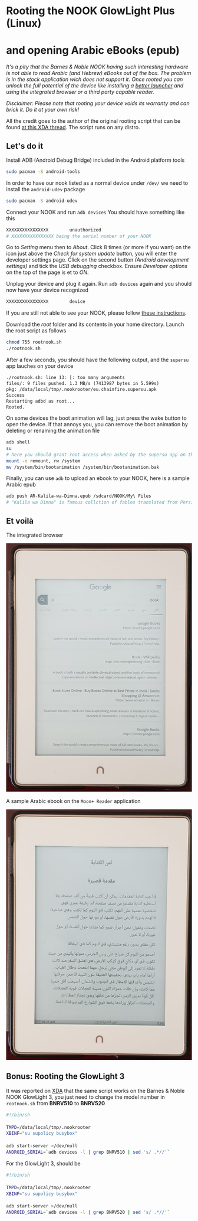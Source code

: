 # Rooting the NOOK GlowLight Plus (Linux)
# and opening Arabic eBooks (epub)

*It's a pity that the Barnes & Noble NOOK having such interesting hardware is not able to read Arabic (and Hebrew) eBooks out of the box. The problem is in the stock application wich does not support it. Once rooted you can unlock the full potential of the device like installing a [better launcher](https://kisslauncher.com/) and using the integrated browser or a third party capable reader.*

*Disclaimer: Please note that rooting your device voids its warranty and can brick it. Do it at your own risk!*

All the credit goes to the author of the original rooting script that can be found [at this XDA thread](https://is.gd/Om4KCW). The script runs on any distro.

## Let's do it

Install ADB (Android Debug Bridge) included in the Android platform tools
````bash
sudo pacman -S android-tools
````
In order to have our nook listed as a normal device under ``/dev/`` we need to install the ``android-udev`` package
````bash
sudo pacman -S android-udev
````
Connect your NOOK and run ``adb devices``
You should have something like this
````bash
XXXXXXXXXXXXXXXX        unauthorized
# XXXXXXXXXXXXXXXX being the serial number of your NOOK
````
Go to *Setting* menu then to *About*. Click 8 times (or more if you want) on the icon just above the *Check for system update* button, you will enter the developer settings page. Click on the second button *(Android development settings)* and tick the *USB debugging* checkbox. Ensure *Developer options* on the top of the page is et to *ON*.

Unplug your device and plug it again. Run ``adb devices`` again and you should now have your device recognized
````bash
XXXXXXXXXXXXXXXX        device
````
If you are still not able to see your NOOK, please follow [these instructions](https://wiki.archlinux.org/index.php/Android_Debug_Bridge).

Download the *root* folder and its contents in your home directory. Launch the root script as follows
````bash
chmod 755 rootnook.sh
./rootnook.sh
````
After a few seconds, you should have the following output, and the ``supersu`` app lauches on your device
````
./rootnook.sh: line 13: [: too many arguments
files/: 9 files pushed. 1.3 MB/s (7413987 bytes in 5.599s)
pkg: /data/local/tmp/.nookrooter/eu.chainfire.supersu.apk
Success
Restarting adbd as root...
Rooted.
````
On some devices the boot animation will lag, just press the wake button to open the device. If that annoys you, you can remove the boot animation by deleting or renaming the animation file
````bash
adb shell
su
# here you should grant root access when asked by the supersu app on the device
mount -o remount, rw /system
mv /system/bin/bootanimation /system/bin/bootanimation.bak
````
Finally, you can use ``adb`` to upload an ebook to your NOOK, here is a sample Arabic epub
````bash
adb push AR-Kalila-wa-Dimna.epub /sdcard/NOOK/My\ Files
# "Kalila wa Dimna" is famous collction of fables translated from Persian to Arabic in the eighth century
````
## Et voilà

The integrated browser

![Browser view](/images/im-a.jpg)

A sample Arabic ebook on the ``Moon+ Reader`` application

![Browser view](/images/im-b.jpg)
## Bonus: Rooting the GlowLight 3
It was reported on [XDA](https://forum.xda-developers.com/nook-touch/general/how-to-root-set-nook-glowlight-3-t3802331) that the same script works on the Barnes & Noble NOOK GlowLight 3, you just need to change the model number in ``rootnook.sh`` from **BNRV510** to **BNRV520**

````bash
#!/bin/sh

TMPD=/data/local/tmp/.nookrooter
XBINF="su supolicy busybox"

adb start-server >/dev/null
ANDROID_SERIAL=`adb devices -l | grep BNRV510 | sed 's/ .*//'`
````
For the GlowLight 3, should be
````bash
#!/bin/sh

TMPD=/data/local/tmp/.nookrooter
XBINF="su supolicy busybox"

adb start-server >/dev/null
ANDROID_SERIAL=`adb devices -l | grep BNRV520 | sed 's/ .*//'`
````
